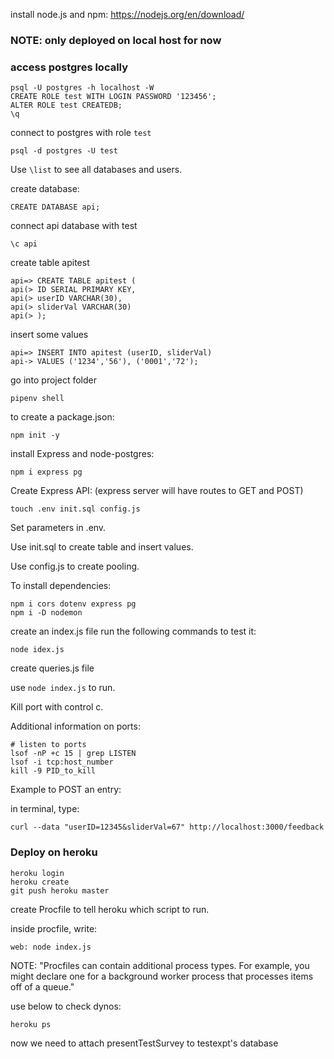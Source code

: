install node.js and npm: https://nodejs.org/en/download/

### NOTE: only deployed on local host for now ###


### access postgres locally ###
```
psql -U postgres -h localhost -W
CREATE ROLE test WITH LOGIN PASSWORD '123456';
ALTER ROLE test CREATEDB;
\q
```
connect to postgres with role ``` test ```
```
psql -d postgres -U test
```
Use ```\list``` to see all databases and users. 

create database:
```
CREATE DATABASE api;
```
connect api database with test
```
\c api
```
create table apitest
```
api=> CREATE TABLE apitest (
api(> ID SERIAL PRIMARY KEY,
api(> userID VARCHAR(30),
api(> sliderVal VARCHAR(30)
api(> );
```
insert some values
```
api=> INSERT INTO apitest (userID, sliderVal)
api-> VALUES ('1234','56'), ('0001','72');
```

go into project folder 
```
pipenv shell
```

to create a package.json:
```
npm init -y
```

install Express and node-postgres:
```
npm i express pg
```

Create Express API: (express server will have routes to GET and POST)
```
touch .env init.sql config.js 
```

Set parameters in .env.

Use init.sql to create table and insert values. 

Use config.js to create pooling.

To install dependencies:
```
npm i cors dotenv express pg
npm i -D nodemon
```

create an index.js file
run the following commands to test it:
```
node idex.js
```

create queries.js file

use ```node index.js``` to run. 

Kill port with control c. 


Additional information on ports:
```
# listen to ports
lsof -nP +c 15 | grep LISTEN
lsof -i tcp:host_number
kill -9 PID_to_kill
```

Example to POST an entry:

in terminal, type:
```
curl --data "userID=12345&sliderVal=67" http://localhost:3000/feedback
```


### Deploy on heroku ###
```
heroku login
heroku create
git push heroku master
```
create Procfile to tell heroku which script to run.

inside procfile, write:
```
web: node index.js
```
NOTE: "Procfiles can contain additional process types. For example, you might declare one for a background worker process that processes items off of a queue."

use below to check dynos:
```
heroku ps
```
now we need to attach presentTestSurvey to testexpt's database




